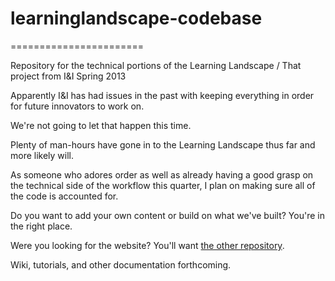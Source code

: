 # learninglandscape-codebase
=======================

Repository for the technical portions of the Learning Landscape / That project from I&amp;I Spring 2013

Apparently I&I has had issues in the past with keeping everything in order for future innovators to work on.

We're not going to let that happen this time.

Plenty of man-hours have gone in to the Learning Landscape thus far and more likely will.

As someone who adores order as well as already having a good grasp on the technical side of the workflow this quarter, I plan on making sure all of the code is accounted for.

Do you want to add your own content or build on what we've built? You're in the right place.

Were you looking for the website? You'll want [the other repository](https://github.com/aztec8/mindcraft-site).

Wiki, tutorials, and other documentation forthcoming.
